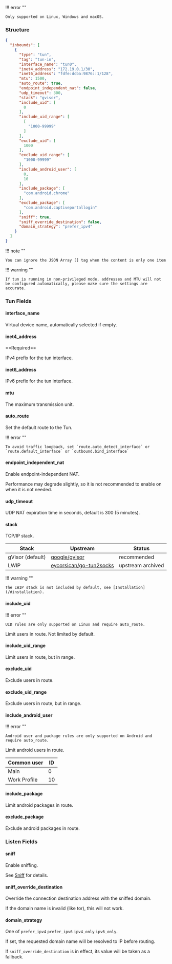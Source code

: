 !!! error ""

    Only supported on Linux, Windows and macOS.

### Structure

```json
{
  "inbounds": [
    {
      "type": "tun",
      "tag": "tun-in",
      "interface_name": "tun0",
      "inet4_address": "172.19.0.1/30",
      "inet6_address": "fdfe:dcba:9876::1/128",
      "mtu": 1500,
      "auto_route": true,
      "endpoint_independent_nat": false,
      "udp_timeout": 300,
      "stack": "gvisor",
      "include_uid": [
        0
      ],
      "include_uid_range": [
        [
          "1000-99999"
        ]
      ],
      "exclude_uid": [
        1000
      ],
      "exclude_uid_range": [
        "1000-99999"
      ],
      "include_android_user": [
        0,
        10
      ],
      "include_package": [
        "com.android.chrome"
      ],
      "exclude_package": [
        "com.android.captiveportallogin"
      ],
      "sniff": true,
      "sniff_override_destination": false,
      "domain_strategy": "prefer_ipv4"
    }
  ]
}
```

!!! note ""

    You can ignore the JSON Array [] tag when the content is only one item

!!! warning ""

    If tun is running in non-privileged mode, addresses and MTU will not be configured automatically, please make sure the settings are accurate.

### Tun Fields

#### interface_name

Virtual device name, automatically selected if empty.

#### inet4_address

==Required==

IPv4 prefix for the tun interface.

#### inet6_address

IPv6 prefix for the tun interface.

#### mtu

The maximum transmission unit.

#### auto_route

Set the default route to the Tun.

!!! error ""

    To avoid traffic loopback, set `route.auto_detect_interface` or `route.default_interface` or `outbound.bind_interface`

#### endpoint_independent_nat

Enable endpoint-independent NAT.

Performance may degrade slightly, so it is not recommended to enable on when it is not needed.

#### udp_timeout

UDP NAT expiration time in seconds, default is 300 (5 minutes).

#### stack

TCP/IP stack.

| Stack            | Upstream                                                              | Status            |
|------------------|-----------------------------------------------------------------------|-------------------|
| gVisor (default) | [google/gvisor](https://github.com/google/gvisor)                     | recommended       |
| LWIP             | [eycorsican/go-tun2socks](https://github.com/eycorsican/go-tun2socks) | upstream archived |

!!! warning ""

    The LWIP stack is not included by default, see [Installation](/#installation).

#### include_uid

!!! error ""

    UID rules are only supported on Linux and require auto_route.

Limit users in route. Not limited by default.

#### include_uid_range

Limit users in route, but in range.

#### exclude_uid

Exclude users in route.

#### exclude_uid_range

Exclude users in route, but in range.

#### include_android_user

!!! error ""

    Android user and package rules are only supported on Android and require auto_route.

Limit android users in route.

| Common user  | ID  |
|--------------|-----|
| Main         | 0   |
| Work Profile | 10  |

#### include_package

Limit android packages in route.

#### exclude_package

Exclude android packages in route.

### Listen Fields

#### sniff

Enable sniffing.

See [Sniff](/configuration/route/sniff/) for details.

#### sniff_override_destination

Override the connection destination address with the sniffed domain.

If the domain name is invalid (like tor), this will not work.

#### domain_strategy

One of `prefer_ipv4` `prefer_ipv6` `ipv4_only` `ipv6_only`.

If set, the requested domain name will be resolved to IP before routing.

If `sniff_override_destination` is in effect, its value will be taken as a fallback.